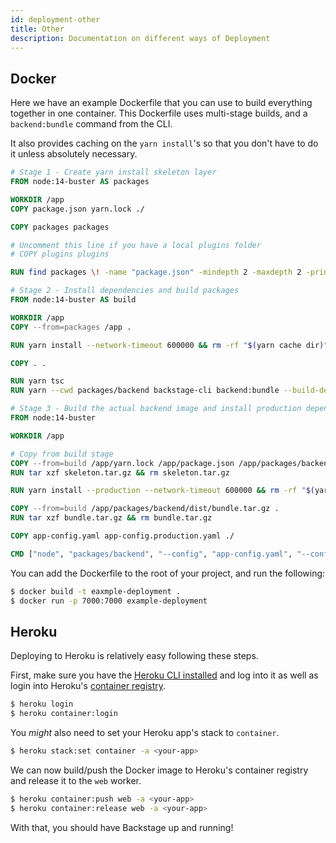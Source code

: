 ```yaml
---
id: deployment-other
title: Other
description: Documentation on different ways of Deployment
---
```


## Docker

Here we have an example Dockerfile that you can use to build everything together
in one container. This Dockerfile uses multi-stage builds, and a
`backend:bundle` command from the CLI.

It also provides caching on the `yarn install`'s so that you don't have to do it
unless absolutely necessary.

```Dockerfile
# Stage 1 - Create yarn install skeleton layer
FROM node:14-buster AS packages

WORKDIR /app
COPY package.json yarn.lock ./

COPY packages packages

# Uncomment this line if you have a local plugins folder
# COPY plugins plugins

RUN find packages \! -name "package.json" -mindepth 2 -maxdepth 2 -print | xargs rm -rf

# Stage 2 - Install dependencies and build packages
FROM node:14-buster AS build

WORKDIR /app
COPY --from=packages /app .

RUN yarn install --network-timeout 600000 && rm -rf "$(yarn cache dir)"

COPY . .

RUN yarn tsc
RUN yarn --cwd packages/backend backstage-cli backend:bundle --build-dependencies

# Stage 3 - Build the actual backend image and install production dependencies
FROM node:14-buster

WORKDIR /app

# Copy from build stage
COPY --from=build /app/yarn.lock /app/package.json /app/packages/backend/dist/skeleton.tar.gz ./
RUN tar xzf skeleton.tar.gz && rm skeleton.tar.gz

RUN yarn install --production --network-timeout 600000 && rm -rf "$(yarn cache dir)"

COPY --from=build /app/packages/backend/dist/bundle.tar.gz .
RUN tar xzf bundle.tar.gz && rm bundle.tar.gz

COPY app-config.yaml app-config.production.yaml ./

CMD ["node", "packages/backend", "--config", "app-config.yaml", "--config", "app-config.production.yaml"]
```

You can add the Dockerfile to the root of your project, and run the following:

```sh
$ docker build -t eaxmple-deployment .
$ docker run -p 7000:7000 example-deployment
```

## Heroku

Deploying to Heroku is relatively easy following these steps.

First, make sure you have the
[Heroku CLI installed](https://devcenter.heroku.com/articles/heroku-cli) and log
into it as well as login into Heroku's
[container registry](https://devcenter.heroku.com/articles/container-registry-and-runtime).

```bash
$ heroku login
$ heroku container:login
```

You _might_ also need to set your Heroku app's stack to `container`.

```bash
$ heroku stack:set container -a <your-app>
```

We can now build/push the Docker image to Heroku's container registry and
release it to the `web` worker.

```bash
$ heroku container:push web -a <your-app>
$ heroku container:release web -a <your-app>
```

With that, you should have Backstage up and running!
